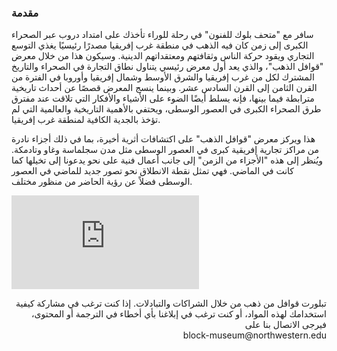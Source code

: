 ### مقدمة

سافر مع "متحف بلوك للفنون" في رحلة للوراء تأخذك على امتداد دروب عبر الصحراء الكبرى إلى زمن كان فيه الذهب في منطقة غرب إفريقيا مصدرًا رئيسيًا يغذي التوسع التجاري ويقود حركة الناس وثقافتهم ومعتقداتهم الدينية. وسيكون هذا من خلال معرض "قوافل الذهب"، والذي يعد أول معرض رئيسي يتناول نطاق التجارة في الصحراء والتاريخ المشترك لكل من غرب إفريقيا والشرق الأوسط وشمال إفريقيا وأوروبا في الفترة من القرن الثامن إلى القرن السادس عشر. وبينما ينسج المعرض قصصًا عن أحداث تاريخية مترابطة فيما بينها، فإنه يسلط أيضًا الضوء على الأشياء والأفكار التي تلاقت عند مفترق طرق الصحراء الكبرى في العصور الوسطى، ويحتفي بالأهمية التاريخية والعالمية التي لم تؤخذ بالجدية الكافية لمنطقة غرب إفريقيا.

هذا ويركز معرض "قوافل الذهب" على اكتشافات أثرية أخيرة، بما في ذلك أجزاء نادرة من مراكز تجارية إفريقية كبرى في العصور الوسطى مثل مدن سجلماسة وغاو وتادمكة. ويُنظر إلى هذه "الأجزاء من الزمن" إلى جانب أعمال فنية على نحو يدعونا إلى تخيلها كما كانت في الماضي. فهي تمثل نقطة الانطلاق نحو تصور جديد للماضي في العصور الوسطى فضلاً عن رؤية الحاضر من منظور مختلف.

<div class="embed-responsive embed-responsive-16by9">
  <iframe title="vimeo-player" src="https://player.vimeo.com/video/307108617" frameborder="0" allowfullscreen></iframe>
</div>

<div class="alert alert-dark mt-3" role="alert">
  <p class="lead" dir="rtl">
   تبلورت قوافل من ذهب من خلال الشراكات والتبادلات. إذا كنت ترغب في مشاركة كيفية استخدامك لهذه المواد، أو كنت ترغب في إبلاغنا بأي أخطاء في الترجمة أو المحتوى، فيرجى الاتصال بنا على <br>block-museum@northwestern.edu
  </p>
</div>